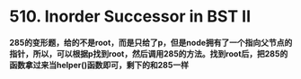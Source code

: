 # 510. Inorder Successor in BST II

**285的变形题，给的不是root，而是只给了p，但是node拥有了一个指向父节点的指针，所以，可以根据p找到root，然后调用285的方法。找到root后，把285的函数拿过来当helper()函数即可，剩下的和285一样**

